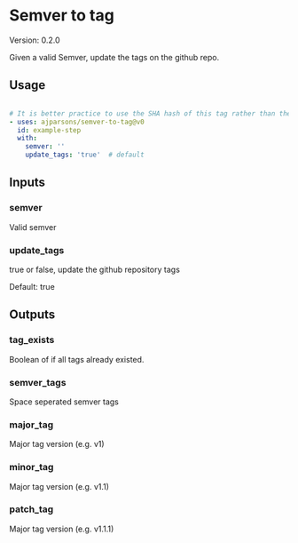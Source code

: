 # Semver to tag

Version: 0.2.0



Given a valid Semver, update the tags on the github repo.

## Usage

```yaml

# It is better practice to use the SHA hash of this tag rather than the tag itself.
- uses: ajparsons/semver-to-tag@v0
  id: example-step 
  with:
    semver: '' 
    update_tags: 'true'  # default

```


## Inputs

### semver



Valid semver




### update_tags



true or false, update the github repository tags

Default: true




## Outputs

### tag_exists

Boolean of if all tags already existed.


### semver_tags

Space seperated semver tags


### major_tag

Major tag version (e.g. v1)


### minor_tag

Major tag version (e.g. v1.1)


### patch_tag

Major tag version (e.g. v1.1.1)


